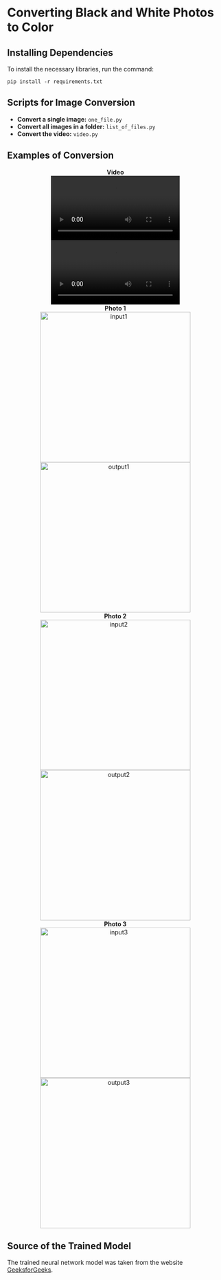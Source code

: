 <h1>Converting Black and White Photos to Color</h1>

<h2>Installing Dependencies</h2>
<p class="requirements">To install the necessary libraries, run the command:</p>
<pre class="requirements"><code>pip install -r requirements.txt</code></pre>

<h2>Scripts for Image Conversion</h2>
<ul>
    <li><strong>Convert a single image:</strong> <code>one_file.py</code></li>
    <li><strong>Convert all images in a folder:</strong> <code>list_of_files.py</code></li>
    <li><strong>Convert the video:</strong> <code>video.py</code></li>
</ul>

<h2>Examples of Conversion</h2>

<div align="center">
    <div>
        <strong>Video</strong><br>
        <video width="300" src="https://github.com/user-attachments/assets/83050367-2d11-4b85-b1f2-4225f16a7677.mp4"></video>
        <video width="300" src="https://github.com/user-attachments/assets/af0818a6-7c30-4360-900c-8869014b5722.mp4"></video>
    </div>
    <div>
        <strong>Photo 1</strong><br>
        <img src="test_input/1.jpg" width="350" alt="input1">
        <img src="test_output/1.jpg" width="350" alt="output1">
    </div>
    <div>
        <strong>Photo 2</strong><br>
        <img src="test_input/2.jpg" width="350" alt="input2">
        <img src="test_output/2.jpg" width="350" alt="output2">
    </div>
    <div>
        <strong>Photo 3</strong><br>
        <img src="test_input/3.jpg" width="350" alt="input3">
        <img src="test_output/3.jpg" width="350" alt="output3">
    </div>
</div>

<h2>Source of the Trained Model</h2>
<p>The trained neural network model was taken from the website <a href="https://www.geeksforgeeks.org/black-and-white-image-colorization-with-opencv-and-deep-learning/" target="_blank">GeeksforGeeks</a>.</p>
